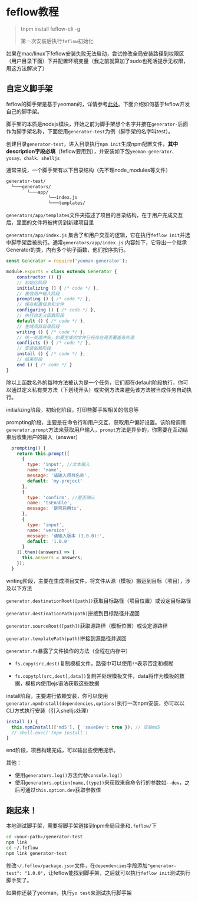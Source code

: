 # feflow教程

> tnpm install feflow-cli -g
>
> 第一次安装后执行`feflow`初始化

如果在mac/linux下feflow安装失败无法启动，尝试修改全局安装路径到权限区（用户目录下面）下并配置环境变量（我之前就算加了sudo也死活提示无权限，用这方法解决了）

## 自定义脚手架

feflow的脚手架是基于yeoman的，详情参考[此处](https://yowebapp.github.io/authoring/index.html)。下面介绍如何基于feflow开发自己的脚手架。

脚手架的本质是nodejs模块，开始之前为脚手架想个名字并接在`generator-`后面作为脚手架名称，下面使用`generator-test`为例（脚手架的名字叫test）。

创建目录`generator-test`，进入目录执行`npm init`生成npm配置文件，**其中description字段必填**（feflow要用到），并安装如下包`yeoman-generator、yosay、chalk、shelljs`

通常来说，一个脚手架有以下目录结构（先不理node_modules等文件）

```sh
generator-test/
  └───generators/
        └───app/
         		└──index.js
        		└───templates/
```

`generators/app/templates`文件夹描述了项目的目录结构，在于用户完成交互后，里面的文件将被拷贝到新建项目里

`generators/app/index.js` 集合了和用户交互的逻辑，它在执行`feflow init`并选中脚手架后被执行。通常`generators/app/index.js` 内容如下，它导出一个继承Generator的类，内有多个钩子函数，他们按序执行。

```js
const Generator = require('yeoman-generator');

module.exports = class extends Generator {
  	constructor () {}
    // 初始化阶段
    initializing () { /* code */ },
    // 接收用户输入阶段
    prompting () { /* code */ },
    // 保存配置信息和文件
    configuring () { /* code */ },
    // 执行自定义函数阶段
    default () { /* code */ },
    // 生成项目目录阶段
    writing () { /* code */ },
    // 统一处理冲突，如要生成的文件已经存在是否覆盖等处理
    conflicts () { /* code */ },
    // 安装依赖阶段
    install () { /* code */ },
    // 结束阶段
    end () { /* code */ }
}
```

除以上函数名外的每种方法被认为是一个任务，它们都在default阶段执行，你可以通过定义私有类方法（下划线开头）或实例方法来避免该方法被当成任务自动执行。

initializing阶段，初始化阶段，打印些脚手架相关的信息等



prompting阶段，主要是在命令行和用户交互，获取用户偏好设置。该阶段调用`generator.prompt`方法来获取用户输入，`prompt`方法是异步的，你需要在互动结束后收集用户的输入（answer）

```js
  prompting() {
    return this.prompt([
      {
        type: 'input', //文本输入
        name: 'name',
        message: '请输入项目名称',
        default: 'my-project'
      },
      {
        type: 'confirm', //是否确认
        name: 'tsEnable',
        message: '是否启用ts',
      },
      {
        type: 'input',
        name: 'version',
        message: '请输入版本 (1.0.0):',
        default: '1.0.0'
      }
    ]).then((answers) => {
      this.answers = answers;
    });
  }
```

writing阶段，主要在生成项目文件，将文件从源（模板）搬运到目标（项目），涉及以下方法

`generator.destinationRoot([path])`获取目标路径（项目位置）或设定目标路径

`generator.destinationPath(path)`拼接到目标路径并返回

`generator.sourceRoot([path])`获取源路径（模板位置）或设定源路径

`generator.templatePath(path)`拼接到源路径并返回

`generator.fs`暴露了文件操作的方法（全程在内存中）

- `fs.copy(src,dest)`复制模板文件，路径中可以使用`!*`表示否定和模糊

- `fs.copytpl(src,dest[,data])`复制并处理模板文件，data将作为模板的数据，模板内使用ejs语法获取这些数据

  

install阶段，主要进行依赖安装，你可以使用`generator.npmInstall(dependencies,options)`执行一次npm安装，亦可以以CLI方式执行安装（引入shelljs处理）

```js
install () {
  this.npmInstall(['md5'], { 'saveDev': true }); // 安装md5
  // shell.exec('tnpm install')
}
```

end阶段，项目构建完成，可以输出些使用提示。



其他：

- 使用`generators.log()`方法代替`console.log()`
- 使用`generators.option(name,{type})`来获取来自命令行的参数如`--dev`，之后可通过`this.option.dev`获取参数值

## 跑起来！

本地测试脚手架，需要将脚手架链接到npm全局目录和`.feflow/`下

```sh
cd <your-path>/generator-test
npm link
cd ~/.feflow
npm link generator-test
```

修改`~/.feflow/package.json`文件，在`dependencies`字段添加`"generator-test": "1.0.0"`，让feflow能找到脚手架，之后就可以执行`feflow init`测试执行脚手架了。

如果你还装了yeoman，执行`yo test`来测试执行脚手架
